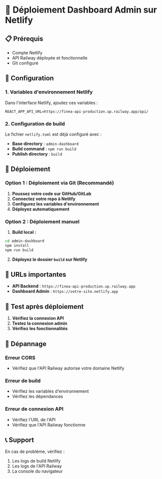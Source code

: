 # 🚀 Déploiement Dashboard Admin sur Netlify

## 📋 **Prérequis**

- Compte Netlify
- API Railway déployée et fonctionnelle
- Git configuré

## 🔧 **Configuration**

### **1. Variables d'environnement Netlify**

Dans l'interface Netlify, ajoutez ces variables :

```env
REACT_APP_API_URL=https://finea-api-production.up.railway.app/api/
```

### **2. Configuration de build**

Le fichier `netlify.toml` est déjà configuré avec :
- **Base directory** : `admin-dashboard`
- **Build command** : `npm run build`
- **Publish directory** : `build`

## 🚀 **Déploiement**

### **Option 1 : Déploiement via Git (Recommandé)**

1. **Poussez votre code sur GitHub/GitLab**
2. **Connectez votre repo à Netlify**
3. **Configurez les variables d'environnement**
4. **Déployez automatiquement**

### **Option 2 : Déploiement manuel**

1. **Build local :**
```bash
cd admin-dashboard
npm install
npm run build
```

2. **Déployez le dossier `build` sur Netlify**

## 🔗 **URLs importantes**

- **API Backend** : `https://finea-api-production.up.railway.app`
- **Dashboard Admin** : `https://votre-site.netlify.app`

## 🧪 **Test après déploiement**

1. **Vérifiez la connexion API**
2. **Testez la connexion admin**
3. **Vérifiez les fonctionnalités**

## 🔧 **Dépannage**

### **Erreur CORS**
- Vérifiez que l'API Railway autorise votre domaine Netlify

### **Erreur de build**
- Vérifiez les variables d'environnement
- Vérifiez les dépendances

### **Erreur de connexion API**
- Vérifiez l'URL de l'API
- Vérifiez que l'API Railway fonctionne

## 📞 **Support**

En cas de problème, vérifiez :
1. Les logs de build Netlify
2. Les logs de l'API Railway
3. La console du navigateur 